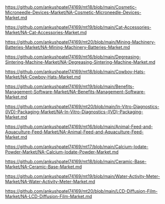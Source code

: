 <p><a href="https://github.com/ankushpatel74169/mt18/blob/main/Cosmetic-Microneedle-Devices-Market/NA-Cosmetic-Microneedle-Devices-Market.md">https://github.com/ankushpatel74169/mt18/blob/main/Cosmetic-Microneedle-Devices-Market/NA-Cosmetic-Microneedle-Devices-Market.md</a></p><p><a href="https://github.com/ankushpatel74169/mt19/blob/main/Cat-Accessories-Market/NA-Cat-Accessories-Market.md">https://github.com/ankushpatel74169/mt19/blob/main/Cat-Accessories-Market/NA-Cat-Accessories-Market.md</a></p><p><a href="https://github.com/ankushpatel74169/mt20/blob/main/Mining-Machinery-Batteries-Market/NA-Mining-Machinery-Batteries-Market.md">https://github.com/ankushpatel74169/mt20/blob/main/Mining-Machinery-Batteries-Market/NA-Mining-Machinery-Batteries-Market.md</a></p><p><a href="https://github.com/ankushpatel74169/mt16/blob/main/Degreasing-Sintering-Machine-Market/NA-Degreasing-Sintering-Machine-Market.md">https://github.com/ankushpatel74169/mt16/blob/main/Degreasing-Sintering-Machine-Market/NA-Degreasing-Sintering-Machine-Market.md</a></p><p><a href="https://github.com/ankushpatel74169/mt18/blob/main/Cowboy-Hats-Market/NA-Cowboy-Hats-Market.md">https://github.com/ankushpatel74169/mt18/blob/main/Cowboy-Hats-Market/NA-Cowboy-Hats-Market.md</a></p><p><a href="https://github.com/ankushpatel74169/mt19/blob/main/Benefits-Management-Software-Market/NA-Benefits-Management-Software-Market.md">https://github.com/ankushpatel74169/mt19/blob/main/Benefits-Management-Software-Market/NA-Benefits-Management-Software-Market.md</a></p><p><a href="https://github.com/ankushpatel74169/mt20/blob/main/In-Vitro-Diagnostics-(IVD)-Packaging-Market/NA-In-Vitro-Diagnostics-(IVD)-Packaging-Market.md">https://github.com/ankushpatel74169/mt20/blob/main/In-Vitro-Diagnostics-(IVD)-Packaging-Market/NA-In-Vitro-Diagnostics-(IVD)-Packaging-Market.md</a></p><p><a href="https://github.com/ankushpatel74169/mt16/blob/main/Animal-Feed-and-Aquaculture-Feed-Market/NA-Animal-Feed-and-Aquaculture-Feed-Market.md">https://github.com/ankushpatel74169/mt16/blob/main/Animal-Feed-and-Aquaculture-Feed-Market/NA-Animal-Feed-and-Aquaculture-Feed-Market.md</a></p><p><a href="https://github.com/ankushpatel74169/mt17/blob/main/Calcium-Iodate-Powder-Market/NA-Calcium-Iodate-Powder-Market.md">https://github.com/ankushpatel74169/mt17/blob/main/Calcium-Iodate-Powder-Market/NA-Calcium-Iodate-Powder-Market.md</a></p><p><a href="https://github.com/ankushpatel74169/mt18/blob/main/Ceramic-Base-Market/NA-Ceramic-Base-Market.md">https://github.com/ankushpatel74169/mt18/blob/main/Ceramic-Base-Market/NA-Ceramic-Base-Market.md</a></p><p><a href="https://github.com/ankushpatel74169/mt19/blob/main/Water-Activity-Meter-Market/NA-Water-Activity-Meter-Market.md">https://github.com/ankushpatel74169/mt19/blob/main/Water-Activity-Meter-Market/NA-Water-Activity-Meter-Market.md</a></p><p><a href="https://github.com/ankushpatel74169/mt20/blob/main/LCD-Diffusion-Film-Market/NA-LCD-Diffusion-Film-Market.md">https://github.com/ankushpatel74169/mt20/blob/main/LCD-Diffusion-Film-Market/NA-LCD-Diffusion-Film-Market.md</a></p>
